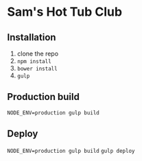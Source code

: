 # Sam's Hot Tub Club

## Installation

1. clone the repo
2. `npm install`
3. `bower install`
4. `gulp`

## Production build

`NODE_ENV=production gulp build`

## Deploy

`NODE_ENV=production gulp build`
`gulp deploy`
